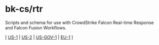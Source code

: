 # bk-cs/rtr
Scripts and schema for use with CrowdStrike Falcon Real-time Response and Falcon Fusion Workflows.

\[ [US-1](https://falcon.crowdstrike.com/documentation/196/workflows) | [US-2](https://falcon.us-2.crowdstrike.com/documentation/196/workflows) | [US-GOV-1](https://falcon.laggar.gcw.crowdstrike.com/documentation/196/workflows) | [EU-1](https://falcon.eu-1.crowdstrike.com/documentation/196/workflows) \]
